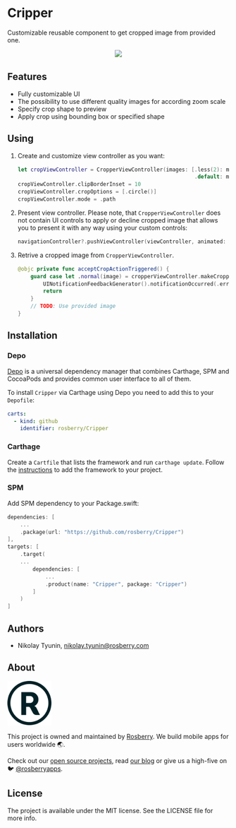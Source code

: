 # Cripper
Customizable reusable component to get cropped image from provided one.
<p align="center">
    <img src="https://img.shields.io/badge/Swift-5.2-orange.svg" />
</p>

## Features
- Fully customizable UI
- The possibility to use different quality images for according zoom scale
- Specify crop shape to preview
- Apply crop using bounding box or specified shape

## Using

1. Create and customize view controller as you want: 

    ```swift
    let cropViewController = CropperViewController(images: [.less(2): myLowQualityImage, 
                                                            .default: mySourceImage])
    cropViewController.clipBorderInset = 10
    cropViewController.cropOptions = [.circle()]
    cropViewController.mode = .path
    ```
2. Present view controller. Please note, that `CropperViewController` does not contain UI controls to apply or decline cropped image that allows you to present it with any way using your custom controls:

    ```swift
    navigationController?.pushViewController(viewController, animated: true)
    ```
3. Retrive a cropped image from `CropperViewController`. 
    ```swift
    @objc private func acceptCropActionTriggered() {
        guard case let .normal(image) = cropperViewController.makeCroppResult() else {
            UINotificationFeedbackGenerator().notificationOccurred(.error)
            return
        }
        // TODO: Use provided image
    }
    ```

## Installation
### Depo

[Depo](https://github.com/rosberry/depo) is a universal dependency manager that combines Carthage, SPM and CocoaPods and provides common user interface to all of them.

To install `Cripper` via Carthage using Depo you need to add this to your `Depofile`:
```yaml
carts:
  - kind: github
    identifier: rosberry/Cripper
```


### Carthage
Create a `Cartfile` that lists the framework and run `carthage update`. Follow the [instructions](https://github.com/Carthage/Carthage#adding-frameworks-to-an-application) to add the framework to your project.

### SPM

Add SPM dependency to your Package.swift:
```swift
dependencies: [
    ...
    .package(url: "https://github.com/rosberry/Cripper")
],
targets: [
    .target(
    ...
        dependencies: [
            ...
            .product(name: "Cripper", package: "Cripper")
        ]
    )
]
```


## Authors

* Nikolay Tyunin, nikolay.tyunin@rosberry.com

## About

<img src="https://github.com/rosberry/Foundation/blob/master/Assets/full_logo.png?raw=true" height="100" />

This project is owned and maintained by [Rosberry](http://rosberry.com). We build mobile apps for users worldwide 🌏.

Check out our [open source projects](https://github.com/rosberry), read [our blog](https://medium.com/@Rosberry) or give us a high-five on 🐦 [@rosberryapps](http://twitter.com/RosberryApps).

## License

The project is available under the MIT license. See the LICENSE file for more info.
